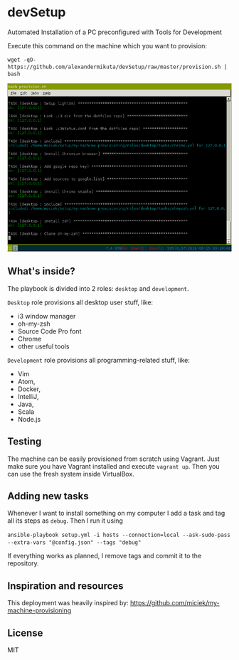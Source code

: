 # devSetup
Automated Installation of a PC preconfigured with Tools for Development

Execute this command on the machine which you want to provision:

```
wget -qO- https://github.com/alexandermikuta/devSetup/raw/master/provision.sh | bash
```

![Installing the computer...](screenshot.png)

## What's inside?
The playbook is divided into 2 roles: `desktop` and `development`.

`Desktop` role provisions all desktop user stuff, like:

- i3 window manager
- oh-my-zsh
- Source Code Pro font
- Chrome
- other useful tools

`Development` role provisions all programming-related stuff, like:

- Vim
- Atom,
- Docker,
- IntelliJ,
- Java,
- Scala
- Node.js

## Testing
The machine can be easily provisioned from scratch using Vagrant. Just make sure you have Vagrant installed and execute `vagrant up`. Then you can use the fresh system inside VirtualBox.

## Adding new tasks
Whenever I want to install something on my computer I add a task and tag all its steps as `debug`. Then I run it using

`ansible-playbook setup.yml -i hosts --connection=local --ask-sudo-pass --extra-vars "@config.json" --tags "debug"`

If everything works as planned, I remove tags and commit it to the repository.

## Inspiration and resources
This deployment was heavily inspired by: https://github.com/miciek/my-machine-provisioning

## License
MIT
